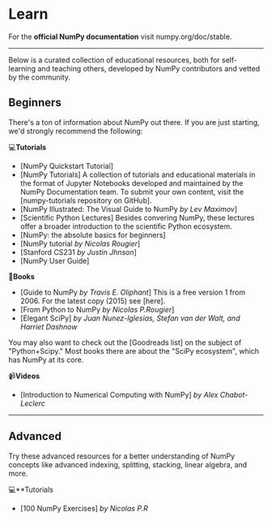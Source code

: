 # Learn

For the **official NumPy documentation** visit numpy.org/doc/stable.

<hr>

Below is a curated collection of educational resources, both for self-learning and teaching others, developed by NumPy contributors and vetted by the community.

## Beginners

There's a ton of information about NumPy out there. If you are just starting, we'd strongly recommend the following:

💻**Tutorials**
- [NumPy Quickstart Tutorial]
- [NumPy Tutorials] A collection of tutorials and educational materials in the format of Jupyter Notebooks developed and maintained by the NumPy Documentation team. To submit your own content, visit the [numpy-tutorials repository on GitHub].
- [NumPy Illustrated: The Visual Guide to NumPy *by Lev Maximov*]
- [Scientific Python Lectures] Besides convering NumPy, these lectures offer a broader introduction to the scientific Python ecosystem.
- [NumPy: the absolute basics for beginners]
- [NumPy tutorial *by Nicolas Rougier*]
- [Stanford CS231 *by Justin Jhnson*]
- [NumPy User Guide]

📙**Books**
- [Guide to NumPy *by Travis E. Oliphant*] This is a free version 1 from 2006. For the latest copy (2015) see [here].
- [From Python to NumPy *by Nicolas P.Rougier*]
- [Elegant SciPy] *by Juan Nunez-lglesias, Stefan van der Walt, and Harriet Dashnow*

You may also want to check out the [Goodreads list] on the subject of "Python+Scipy." Most books there are about the "SciPy ecosystem", which has NumPy at its core.

📹**Videos**
- [Introduction to Numerical Computing with NumPy] *by Alex Chabot-Leclerc*

<hr>

## Advanced

Try these advanced resources for a better understanding of NumPy concepts like advanced indexing, splitting, stacking, linear algebra, and more.

💻**Tutorials
- [100 NumPy Exercises] *by Nicolas P.R*